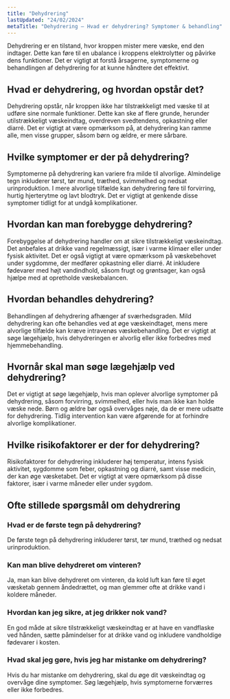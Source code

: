 ```yaml
---
title: "Dehydrering"
lastUpdated: "24/02/2024"
metaTitle: "Dehydrering – Hvad er dehydrering? Symptomer & behandling"
---
```


Dehydrering er en tilstand, hvor kroppen mister mere væske, end den indtager. Dette kan føre til en ubalance i kroppens elektrolytter og påvirke dens funktioner. Det er vigtigt at forstå årsagerne, symptomerne og behandlingen af dehydrering for at kunne håndtere det effektivt.

## Hvad er dehydrering, og hvordan opstår det?

Dehydrering opstår, når kroppen ikke har tilstrækkeligt med væske til at udføre sine normale funktioner. Dette kan ske af flere grunde, herunder utilstrækkeligt væskeindtag, overdreven svedtendens, opkastning eller diarré. Det er vigtigt at være opmærksom på, at dehydrering kan ramme alle, men visse grupper, såsom børn og ældre, er mere sårbare.

## Hvilke symptomer er der på dehydrering?

Symptomerne på dehydrering kan variere fra milde til alvorlige. Almindelige tegn inkluderer tørst, tør mund, træthed, svimmelhed og nedsat urinproduktion. I mere alvorlige tilfælde kan dehydrering føre til forvirring, hurtig hjerterytme og lavt blodtryk. Det er vigtigt at genkende disse symptomer tidligt for at undgå komplikationer.

## Hvordan kan man forebygge dehydrering?

Forebyggelse af dehydrering handler om at sikre tilstrækkeligt væskeindtag. Det anbefales at drikke vand regelmæssigt, især i varme klimaer eller under fysisk aktivitet. Det er også vigtigt at være opmærksom på væskebehovet under sygdomme, der medfører opkastning eller diarré. At inkludere fødevarer med højt vandindhold, såsom frugt og grøntsager, kan også hjælpe med at opretholde væskebalancen.

## Hvordan behandles dehydrering?

Behandlingen af dehydrering afhænger af sværhedsgraden. Mild dehydrering kan ofte behandles ved at øge væskeindtaget, mens mere alvorlige tilfælde kan kræve intravenøs væskebehandling. Det er vigtigt at søge lægehjælp, hvis dehydreringen er alvorlig eller ikke forbedres med hjemmebehandling.

## Hvornår skal man søge lægehjælp ved dehydrering?

Det er vigtigt at søge lægehjælp, hvis man oplever alvorlige symptomer på dehydrering, såsom forvirring, svimmelhed, eller hvis man ikke kan holde væske nede. Børn og ældre bør også overvåges nøje, da de er mere udsatte for dehydrering. Tidlig intervention kan være afgørende for at forhindre alvorlige komplikationer.

## Hvilke risikofaktorer er der for dehydrering?

Risikofaktorer for dehydrering inkluderer høj temperatur, intens fysisk aktivitet, sygdomme som feber, opkastning og diarré, samt visse medicin, der kan øge væsketabet. Det er vigtigt at være opmærksom på disse faktorer, især i varme måneder eller under sygdom.

## Ofte stillede spørgsmål om dehydrering

### Hvad er de første tegn på dehydrering?

De første tegn på dehydrering inkluderer tørst, tør mund, træthed og nedsat urinproduktion.

### Kan man blive dehydreret om vinteren?

Ja, man kan blive dehydreret om vinteren, da kold luft kan føre til øget væsketab gennem åndedrættet, og man glemmer ofte at drikke vand i koldere måneder.

### Hvordan kan jeg sikre, at jeg drikker nok vand?

En god måde at sikre tilstrækkeligt væskeindtag er at have en vandflaske ved hånden, sætte påmindelser for at drikke vand og inkludere vandholdige fødevarer i kosten.

### Hvad skal jeg gøre, hvis jeg har mistanke om dehydrering?

Hvis du har mistanke om dehydrering, skal du øge dit væskeindtag og overvåge dine symptomer. Søg lægehjælp, hvis symptomerne forværres eller ikke forbedres.